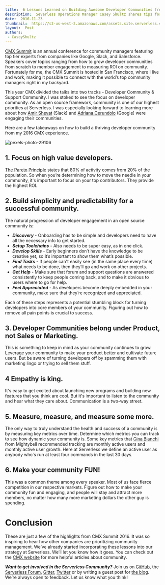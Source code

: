 ```yaml
---
title:  6 Lessons Learned on Building Awesome Developer Communities from CMX Summit 
description:  Severless Operations Manager Casey Shultz shares tips for building an engaged developer community from CMX Summit 2016. CMX is an annual conference that connects the world's top community managers.
date:  2016-11-23
thumbnail:  https://s3-us-west-2.amazonaws.com/assets.site.serverless.com/blog/community.jpg
layout:  Post
authors:
 - CaseyShultz
---
```

[CMX Summit](http://cmxhub.com/summit/) is an annual conference for community managers featuring top tier experts from companies like Google, Slack, and Salesforce. Speakers cover topics ranging from how to grow developer communities from scratch to member engagement to measuring ROI on community. Fortunately for me, the CMX Summit is hosted in San Francisco, where I live and work, making it possible to connect with the world’s top community managers right in my backyard.

This year CMX divided the talks into two tracks - Developer Community & Support Community. I was stoked to see the focus on developer community. As an open source framework, community is one of our highest priorities at Serverless. I was especially looking forward to learning more about how [Amir Shevat](https://twitter.com/ashevat) (Slack) and [Adriana Cerundolo](https://twitter.com/adrisonic) (Google) were engaging their communities.

Here are a few takeaways on how to build a thriving developer community from my 2016 CMX experience.

![pexels-photo-29106](https://cloud.githubusercontent.com/assets/20538501/20573735/e20ca5ba-b176-11e6-98f4-58f183b81477.jpg)

## 1. Focus on high value developers.
[The Pareto Principle](https://en.wikipedia.org/wiki/Pareto_principle) states that 80% of activity comes from 20% of the population. So when you’re determining how to move the needle in your community, it's important to focus on your top contributors. They provide the highest ROI.

## 2. Build simplicity and predictability for a successful community.
The natural progression of developer engagement in an open source community is:

 - ***Discovery*** - Onboarding has to be simple and developers need to have
   all the necessary info to get started.
 - ***Setup Toolchains*** - Also needs to be super easy, as in one click.
 - ***Develop Skills*** - Early beginners don’t have the knowledge to be
   creative yet, so it’s important to show them what’s possible.
 - ***Find Tasks*** - If people can't easily see (in the same place every
   time) what needs to be done, then they’ll go and work on other
   projects.
 - ***Get Help*** - Make sure that forum and support questions are answered
   consistently to keep people coming back, and to make it obvious to
   users where to go for help.
 - ***Feel Appreciated*** - As developers become deeply embedded in your
   community, make sure that they’re recognized and appreciated.

Each of these steps represents a potential stumbling block for turning developers into core members of your community. Figuring out how to remove all pain points is crucial to success.

## 3. Developer Communities belong under Product, not Sales or Marketing.
This is something to keep in mind as your community continues to grow. Leverage your community to make your product better and cultivate future users. But be aware of turning developers off by spamming them with marketing lingo or trying to sell them stuff.

## 4 Empathy is king.
It's easy to get excited about launching new programs and building new features that you think are cool. But it's important to listen to the community and hear what they care about. Communication is a two-way street.

## 5. Measure, measure, and measure some more.
The only way to truly understand the health and success of a community is by measuring key metrics over time. Determine which metrics you can track to see how dynamic your community is. Some key metrics that [Gina Bianchi](https://twitter.com/ginab) from Mightybell recommended tracking are monthly active users and monthly active user growth. Here at Serverless we define an active user as anybody who's run at least four commands in the last 30 days.

## 6. Make your community FUN!
This was a common theme among every speaker. Most of us face fierce competition in our respective markets. Figure out how to make your community fun and engaging, and people will stay and attract more members, no matter how many more marketing dollars the other guy is spending.

# Conclusion
These are just a few of the highlights from CMX Summit 2016. It was so inspiring to hear how other companies are prioritizing community management. We’ve already started incorporating these lessons into our strategy at Serverless. We’ll let you know how it goes. You can check out the [CMX website](http://cmxhub.com/browse/) for more helpful articles about community.

***Want to get involved in the Serverless Community?*** Join us on [GitHub](https://github.com/serverless), the [Serverless Forum](http://forum.serverless.com/), [Gitter](https://gitter.im/serverless/serverless), [Twitter](https://twitter.com/goserverless) or by writing a guest post for [the blog](https://github.com/serverless/blog). We’re always open to feedback. Let us know what you think!
